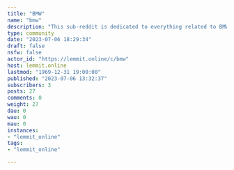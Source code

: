 ```yaml
---
title: "BMW" 
name: "bmw"
description: "This sub-reddit is dedicated to everything related to BMW vehicles, tuning, racing, and more."
type: community
date: "2023-07-06 18:29:34"
draft: false
nsfw: false
actor_id: "https://lemmit.online/c/bmw"
host: lemmit.online
lastmod: "1969-12-31 19:00:00"
published: "2023-07-06 13:32:37"
subscribers: 3
posts: 27
comments: 0
weight: 27
dau: 0
wau: 0
mau: 0
instances:
- "lemmit_online"
tags: 
- "lemmit_online"

---
```

